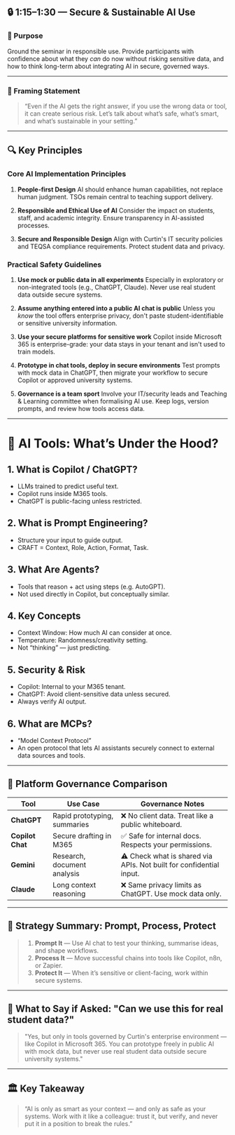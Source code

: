 ## 🔒 1:15–1:30 — Secure & Sustainable AI Use

### 🌟 Purpose

Ground the seminar in responsible use. Provide participants with confidence about what they *can* do now without risking sensitive data, and how to think long-term about integrating AI in secure, governed ways.

---

### 📄 Framing Statement

> “Even if the AI gets the right answer, if you use the wrong data or tool, it can create serious risk. Let’s talk about what’s safe, what’s smart, and what’s sustainable in your setting.”

---

## 🔍 Key Principles

### Core AI Implementation Principles

1. **People-first Design**
   AI should enhance human capabilities, not replace human judgment. TSOs remain central to teaching support delivery.

2. **Responsible and Ethical Use of AI**
   Consider the impact on students, staff, and academic integrity. Ensure transparency in AI-assisted processes.

3. **Secure and Responsible Design**
   Align with Curtin's IT security policies and TEQSA compliance requirements. Protect student data and privacy.

### Practical Safety Guidelines

1. **Use mock or public data in all experiments**
   Especially in exploratory or non-integrated tools (e.g., ChatGPT, Claude). Never use real student data outside secure systems.

2. **Assume anything entered into a public AI chat is public**
   Unless you *know* the tool offers enterprise privacy, don't paste student-identifiable or sensitive university information.

3. **Use your secure platforms for sensitive work**
   Copilot inside Microsoft 365 is enterprise-grade: your data stays in your tenant and isn't used to train models.

4. **Prototype in chat tools, deploy in secure environments**
   Test prompts with mock data in ChatGPT, then migrate your workflow to secure Copilot or approved university systems.

5. **Governance is a team sport**
   Involve your IT/security leads and Teaching & Learning committee when formalising AI use. Keep logs, version prompts, and review how tools access data.

---

# 🤖 AI Tools: What’s Under the Hood?

## 1. What is Copilot / ChatGPT?
- LLMs trained to predict useful text.
- Copilot runs inside M365 tools.
- ChatGPT is public-facing unless restricted.

## 2. What is Prompt Engineering?
- Structure your input to guide output.
- CRAFT = Context, Role, Action, Format, Task.

## 3. What Are Agents?
- Tools that reason + act using steps (e.g. AutoGPT).
- Not used directly in Copilot, but conceptually similar.

## 4. Key Concepts
- Context Window: How much AI can consider at once.
- Temperature: Randomness/creativity setting.
- Not “thinking” — just predicting.

## 5. Security & Risk
- Copilot: Internal to your M365 tenant.
- ChatGPT: Avoid client-sensitive data unless secured.
- Always verify AI output.

## 6. What are MCPs?
- “Model Context Protocol”
- An open protocol that lets AI assistants securely connect to external data sources and tools.




---

## 🚧 Platform Governance Comparison

| Tool             | Use Case                     | Governance Notes                                                    |
| ---------------- | ---------------------------- | ------------------------------------------------------------------- |
| **ChatGPT**      | Rapid prototyping, summaries | ❌ No client data. Treat like a public whiteboard.                   |
| **Copilot Chat** | Secure drafting in M365      | ✅ Safe for internal docs. Respects your permissions.                |
| **Gemini**       | Research, document analysis  | ⚠️ Check what is shared via APIs. Not built for confidential input. |
| **Claude**       | Long context reasoning       | ❌ Same privacy limits as ChatGPT. Use mock data only.               |

---

## 🚀 Strategy Summary: Prompt, Process, Protect

> 1. **Prompt It** — Use AI chat to test your thinking, summarise ideas, and shape workflows.
> 2. **Process It** — Move successful chains into tools like Copilot, n8n, or Zapier.
> 3. **Protect It** — When it’s sensitive or client-facing, work within secure systems.

---

## 🚶 What to Say if Asked: "Can we use this for real student data?"

> "Yes, but only in tools governed by Curtin's enterprise environment — like Copilot in Microsoft 365. You can prototype freely in public AI with mock data, but never use real student data outside secure university systems."

---

## 🏛 Key Takeaway

> “AI is only as smart as your context — and only as safe as your systems. Work with it like a colleague: trust it, but verify, and never put it in a position to break the rules.”


